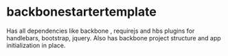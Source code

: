 # backbonestartertemplate
Has all dependencies like backbone , requirejs and hbs plugins for handlebars, bootstrap, jquery. Also has backbone project structure and app initialization in place.

